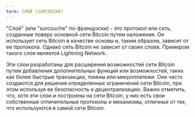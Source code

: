 ```yaml
---
term: СЛОЙ (SURCOUCHE)
---
```


"Слой" (или "surcouche" по-французски) - это протокол или сеть, созданные поверх основной сети Bitcoin путем наложения. Он использует сеть Bitcoin в качестве основы и, таким образом, зависит от ее протокола. Однако сеть Bitcoin не зависит от своих слоев. Примером такого слоя является Lightning Network.

Эти слои разработаны для расширения возможностей сети Bitcoin путем добавления дополнительных функций или возможностей, таких как более быстрые транзакции, токены или микроплатежи. Они часто создаются для решения определенных ограничений сети Bitcoin, при этом используя ее безопасность и децентрализацию. Важно отметить, что, хотя эти слои и построены на сети Bitcoin, у них есть свои собственные отличительные протоколы и механизмы, отличные от тех, что используются в самой сети Bitcoin.